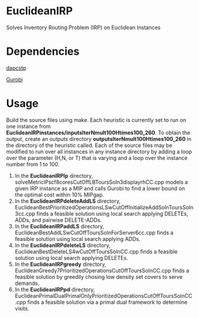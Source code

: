 # EuclideanIRP
Solves Inventory Routing Problem (IRP) on Euclidean Instances

# Dependencies
[dapcstp](https://github.com/mluipersbeck/dapcstp)

[Gurobi](https://www.gurobi.com)

# Usage
Build the source files using make. Each heuristic is currently set to run on one instance from **EuclideanIRPinstances/inputsIterNmult100Htimes100_260**. To obtain the output, create an outputs directory **outputsIterNmult100Htimes100_260** in the directory of the heuristic called. Each of the source files may be modified to run over all instances in any instance directory by adding a loop over the parameter (H,N, or T) that is varying and a loop over the instance number from 1 to 100.
1. In the **EuclideanIRPlp** directory, solveMetricIPscf8coresCutOffLBToursSoln3displayrhCC.cpp models a given IRP instance as a MIP and calls Gurobi to find a lower bound on the optimal cost within 10% MIPgap.
2. In the **EuclideanIRPdeleteAddLS** directory, EuclideanBestPrioritizedOperationsLSwCutOffInitializeAddSolnToursSoln3cc.cpp finds a feasible solution using local search applying DELETEs, ADDs, and pairwise DELETE-ADDs.
3. In the **EuclideanIRPaddLS** directory, EuclideanBestAddLSwCutOffToursSolnForServer6cc.cpp finds a feasible solution using local search applying ADDs.
4. In the **EuclideanIRPdeleteLS** directory, EuclideanBestDeleteLS4wCutOffToursSolnCC.cpp finds a feasible solution using local search applying DELETEs.
5. In the **EuclideanIRPgreedy** directory, EuclideanGreedy7PrioritizedOperationsCutOffToursSolnCC.cpp finds a feasible solution by greedily chosing low density set covers to serve demands.
6. In the **EuclideanIRPpd** directory, EuclideanPrimalDualPrimalOnlyPrioritizedOperationsCutOffToursSolnCC.cpp finds a feasible solution via a primal dual framework to determine visits.

